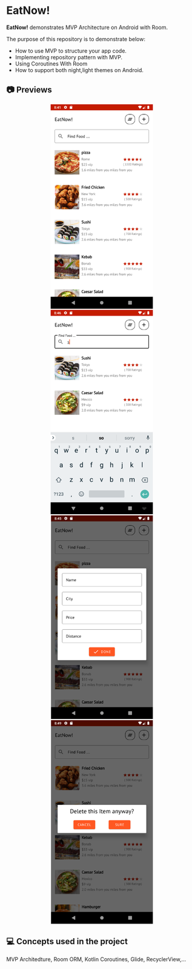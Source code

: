# EatNow!

**EatNow!** demonstrates MVP Architecture on Android with Room.

The purpose of this repository is to demonstrate below:

- How to use MVP to structure your app code.
- Implementing repository pattern with MVP.
- Using Coroutines With Room
- How to support both night,light themes on Android.

## 📷 Previews
<p align="center">
<img src="previews/Home.png" alt="drawing" width="270px" />
<img src="previews/Search.png" alt="drawing" width="270px" />
<img src="previews/add.png" alt="drawing" width="269px" /></br>
<img src="previews/delete.png" alt="drawing" width="269px" /></br>

</p>

## 💻 Concepts used in the project
MVP Architedture, Room ORM, Kotlin Coroutines, Glide, RecyclerView,...


